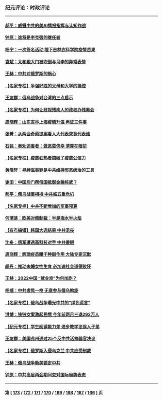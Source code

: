 ### 纪元评论：时政评论
---
#### [郝平：威慑中共的美AI情报指挥与认知作战](../../pages/nsc1025/n13641653.md) 
#### [钟原：谁将是李克强的继任者](../../pages/nsc1025/n13640568.md) 
#### [杨宁：一次签名活动 埋下吉林农科学院疫情苦果](../../pages/nsc1025/n13641197.md) 
#### [袁斌：太和殿大门被吹倒与习李的异常表情](../../pages/nsc1025/n13641017.md) 
#### [王赫：中共对俄罗斯的祸心](../../pages/nsc1025/n13640190.md) 
#### [【名家专栏】争强好胜的父母和大学的操控](../../pages/nsc1025/n13639354.md) 
#### [王友群：俄乌战争对台湾的三点启示](../../pages/nsc1025/n13637716.md) 
#### [【名家专栏】为何让歧视残疾人的政权办残奥会](../../pages/nsc1025/n13639359.md) 
#### [周晓辉：山东吉林上海疫情升温 再证三件事](../../pages/nsc1025/n13639756.md) 
#### [张菁：从两会奇葩提案看人大代表究竟代表谁](../../pages/nsc1025/n13638842.md) 
#### [石铭：奉劝迫害者：做恶莫侥幸 清算在眼前](../../pages/nsc1025/n13638949.md) 
#### [【名家专栏】疫苗狂热者搞砸了疫苗公信力](../../pages/nsc1025/n13636804.md) 
#### [黄皓轩：寻衅滋事罪是中共维持邪恶统治的工具](../../pages/nsc1025/n13637509.md) 
#### [谢田：中国后门帮俄国抵御金融核武？](../../pages/nsc1025/n13637422.md) 
#### [郝平：俄乌战事相持 中共临五重危机](../../pages/nsc1025/n13637254.md) 
#### [【名家专栏】中共不断增加的军事预算](../../pages/nsc1025/n13636797.md) 
#### [何清涟：欧美对俄制裁：半是海水半火焰](../../pages/nsc1025/n13635847.md) 
#### [【有冇搞错】韩国大选结果 中共沮丧](../../pages/nsc1025/n13634855.md) 
#### [沈舟：俄军遭遇高科技对手 中共傻眼](../../pages/nsc1025/n13635530.md) 
#### [周晓辉：辉瑞疫苗曝千种副作用 大陆专家沉默](../../pages/nsc1025/n13636049.md) 
#### [颜丹：推动未婚女性生育 必加速社会道德败坏](../../pages/nsc1025/n13635683.md) 
#### [王赫：2022中国 “就业难”为何加剧？](../../pages/nsc1025/n13634711.md) 
#### [杨威：中共虚晃一枪 无意参与俄乌斡旋](../../pages/nsc1025/n13634507.md) 
#### [【名家专栏】俄乌战争曝光中共的“绿色谎言”](../../pages/nsc1025/n13633651.md) 
#### [洪博：铁链女案激起民愤 今年前两月三退292万人](../../pages/nsc1025/n13631278.md) 
#### [【纪元专栏】学生阅读能力差 进步教学法误人子弟](../../pages/nsc1025/n13632125.md) 
#### [王友群：美国弗州通过25个反中共活摘器官决议](../../pages/nsc1025/n13629415.md) 
#### [【名家专栏】俄罗斯入侵乌克兰 中共应受制裁](../../pages/nsc1025/n13630752.md) 
#### [王赫：俄乌战争助美锁定中共](../../pages/nsc1025/n13630059.md) 
#### [钟原：中共高层两会期间忽对国际局势表态](../../pages/nsc1025/n13629262.md) 

---
#### 第 [ [173](./173.md) / [172](./172.md) / [171](./171.md) / [170](./170.md) / [169](./169.md) / [168](./168.md) / [167](./167.md) / [166](./166.md) ] 页
